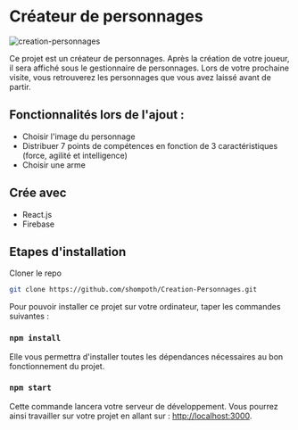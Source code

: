 # Créateur de personnages

![creation-personnages](https://github.com/shompoth/Creation-Personnages/blob/main/src/asset/images/screenshot-creation-perso.png)

Ce projet est un créateur de personnages. Après la création de votre joueur, il sera affiché sous le gestionnaire de personnages.
Lors de votre prochaine visite, vous retrouverez les personnages que vous avez laissé avant de partir.

## Fonctionnalités lors de l'ajout :
- Choisir l'image du personnage
- Distribuer 7 points de compétences en fonction de 3 caractéristiques (force, agilité et intelligence)
- Choisir une arme

## Crée avec

* React.js
* Firebase

## Etapes d'installation

Cloner le repo
```sh
git clone https://github.com/shompoth/Creation-Personnages.git
```

Pour pouvoir installer ce projet sur votre ordinateur, taper les commandes suivantes :

### `npm install`

Elle vous permettra d'installer toutes les dépendances nécessaires au bon fonctionnement du projet.

### `npm start`

Cette commande lancera votre serveur de développement. Vous pourrez ainsi travailler sur votre projet en allant sur : [http://localhost:3000](http://localhost:3000).
